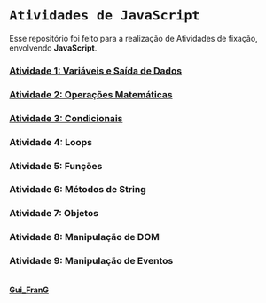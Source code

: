 # `Atividades de JavaScript`

Esse repositório foi feito para a realização de Atividades de fixação, envolvendo **JavaScript**.  

### [Atividade 1: Variáveis e Saída de Dados](https://github.com/GuilhermeFranG/AtividadesJavaScript/blob/main/Atividade-1_Vari%C3%A1veisSa%C3%ADdadeDados.html)
### [Atividade 2: Operações Matemáticas](https://github.com/GuilhermeFranG/AtividadesJavaScript/blob/main/Atividade-2_Opera%C3%A7%C3%B5esMatem%C3%A1ticas.html)
### [Atividade 3: Condicionais](https://github.com/GuilhermeFranG/AtividadesJavaScript/blob/main/Atividade-3_Condicionais.js)
### Atividade 4: Loops
### Atividade 5: Funções
### Atividade 6: Métodos de String
### Atividade 7: Objetos
### Atividade 8: Manipulação de DOM
### Atividade 9: Manipulação de Eventos

\
**[Gui_FranG](https://github.com/GuilhermeFranG)**
